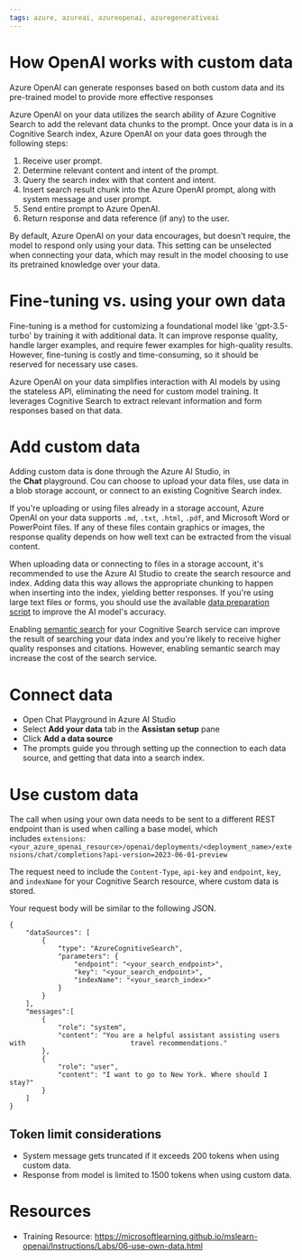 ```yaml
---
tags: azure, azureai, azureopenai, azuregenerativeai
---
```


# How OpenAI works with custom data

Azure OpenAI can generate responses based on both custom data and its pre-trained model to provide more effective responses

Azure OpenAI on your data utilizes the search ability of Azure Cognitive Search to add the relevant data chunks to the prompt. Once your data is in a Cognitive Search index, Azure OpenAI on your data goes through the following steps:

1. Receive user prompt.
2. Determine relevant content and intent of the prompt.
3. Query the search index with that content and intent.
4. Insert search result chunk into the Azure OpenAI prompt, along with system message and user prompt.
5. Send entire prompt to Azure OpenAI.
6. Return response and data reference (if any) to the user.

By default, Azure OpenAI on your data encourages, but doesn't require, the model to respond only using your data. This setting can be unselected when connecting your data, which may result in the model choosing to use its pretrained knowledge over your data.

# Fine-tuning vs. using your own data

Fine-tuning is a method for customizing a foundational model like 'gpt-3.5-turbo' by training it with additional data. It can improve response quality, handle larger examples, and require fewer examples for high-quality results. However, fine-tuning is costly and time-consuming, so it should be reserved for necessary use cases.

Azure OpenAI on your data simplifies interaction with AI models by using the stateless API, eliminating the need for custom model training. It leverages Cognitive Search to extract relevant information and form responses based on that data.

# Add custom data

Adding custom data is done through the Azure AI Studio, in the **Chat** playground. Cou can choose to upload your data files, use data in a blob storage account, or connect to an existing Cognitive Search index.

If you're uploading or using files already in a storage account, Azure OpenAI on your data supports `.md`, `.txt`, `.html`, `.pdf`, and Microsoft Word or PowerPoint files. If any of these files contain graphics or images, the response quality depends on how well text can be extracted from the visual content.

When uploading data or connecting to files in a storage account, it's recommended to use the Azure AI Studio to create the search resource and index. Adding data this way allows the appropriate chunking to happen when inserting into the index, yielding better responses. If you're using large text files or forms, you should use the available [data preparation script](https://learn.microsoft.com/en-us/azure/cognitive-services/openai/concepts/use-your-data#ingesting-your-data-into-azure-cognitive-search?azure-portal=true) to improve the AI model's accuracy.

Enabling [semantic search](https://learn.microsoft.com/en-us/azure/search/semantic-search-overview) for your Cognitive Search service can improve the result of searching your data index and you're likely to receive higher quality responses and citations. However, enabling semantic search may increase the cost of the search service.

# Connect data

-   Open Chat Playground in Azure AI Studio
-   Select **Add your data** tab in the **Assistan setup** pane
-   Click **Add a data source**
-   The prompts guide you through setting up the connection to each data source, and getting that data into a search index.

# Use custom data

The call when using your own data needs to be sent to a different REST endpoint than is used when calling a base model, which includes `extensions`: `<your_azure_openai_resource>/openai/deployments/<deployment_name>/extensions/chat/completions?api-version=2023-06-01-preview`

The request need to include the `Content-Type`, `api-key` and `endpoint`, `key`, and `indexName` for your Cognitive Search resource, where custom data is stored.

Your request body will be similar to the following JSON.

```
{
    "dataSources": [
        {
            "type": "AzureCognitiveSearch",
            "parameters": {
                "endpoint": "<your_search_endpoint>",
                "key": "<your_search_endpoint>",
                "indexName": "<your_search_index>"
            }
        }
    ],
    "messages":[
        {
            "role": "system",
            "content": "You are a helpful assistant assisting users with                          travel recommendations."
        },
        {
            "role": "user",
            "content": "I want to go to New York. Where should I stay?"
        }
    ]
}
```

## Token limit considerations

-   System message gets truncated if it exceeds 200 tokens when using custom data.
-   Response from model is limited to 1500 tokens when using custom data.

# Resources

-   Training Resource: https://microsoftlearning.github.io/mslearn-openai/Instructions/Labs/06-use-own-data.html
